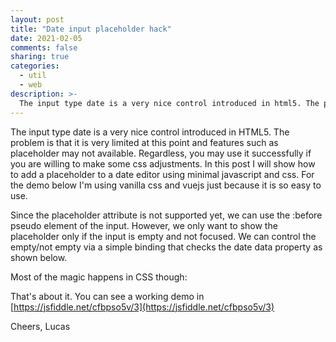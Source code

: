 ```yaml
---
layout: post
title: "Date input placeholder hack"
date: 2021-02-05
comments: false
sharing: true
categories:
  - util
  - web
description: >-
  The input type date is a very nice control introduced in html5. The problem is that it is very limited at this point and features such as placeholder is not available. Thus, let's hack it!
---
```


The input type date is a very nice control introduced in HTML5. The problem is that it is very limited at this point and features such as placeholder may not available. Regardless, you may use it successfully if you are willing to make some css adjustments. In this post I will show how to add a placeholder to a date editor using minimal javascript and css. For the demo below I'm using vanilla css and vuejs just because it is so easy to use.

Since the placeholder attribute is not supported yet, we can use the :before pseudo element of the input. However, we only want to show the placeholder only if the input is empty and not focused. We can control the empty/not empty via a simple binding that checks the date data property as shown below.

<script src="https://gist.github.com/jlucaspains/1b6172afb9f734881a2a0d1361cc1fe7.js"></script>

Most of the magic happens in CSS though:

<script src="https://gist.github.com/jlucaspains/9e38a97619eeeb479e71cd53c8e51f6a.js"></script>

That's about it. You can see a working demo in [https://jsfiddle.net/cfbpso5v/3](https://jsfiddle.net/cfbpso5v/3)

Cheers, Lucas
